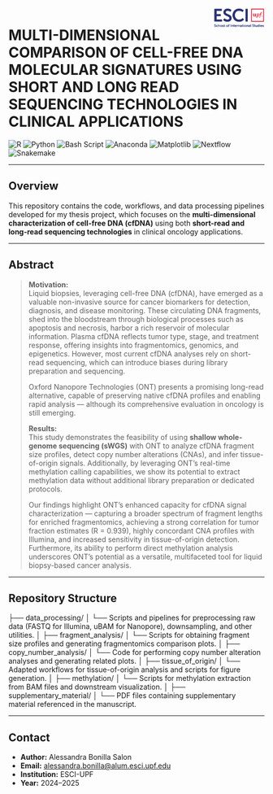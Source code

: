 <img align="right" width="100" src="img/esci-logo.png" />

# MULTI-DIMENSIONAL COMPARISON OF CELL-FREE DNA MOLECULAR SIGNATURES USING SHORT AND LONG READ SEQUENCING TECHNOLOGIES IN CLINICAL APPLICATIONS

![R](https://img.shields.io/badge/r-%23276DC3.svg?style=for-the-badge&logo=r&logoColor=white) 
![Python](https://img.shields.io/badge/python-3670A0?style=for-the-badge&logo=python&logoColor=ffdd54) 
![Bash Script](https://img.shields.io/badge/bash_script-%23121011.svg?style=for-the-badge&logo=gnu-bash&logoColor=white) 
![Anaconda](https://img.shields.io/badge/Anaconda-%2344A833.svg?style=for-the-badge&logo=anaconda&logoColor=white) 
![Matplotlib](https://img.shields.io/badge/Matplotlib-%23ffffff.svg?style=for-the-badge&logo=Matplotlib&logoColor=black) 
![Nextflow](https://img.shields.io/badge/Nextflow-%23007ACC.svg?style=for-the-badge&logo=nextflow&logoColor=white) 
![Snakemake](https://img.shields.io/badge/Snakemake-%23E6943B.svg?style=for-the-badge&logo=snakemake&logoColor=white)

---

## Overview

This repository contains the code, workflows, and data processing pipelines developed for my thesis project, which focuses on the **multi-dimensional characterization of cell-free DNA (cfDNA)** using both **short-read and long-read sequencing technologies** in clinical oncology applications.

---

## Abstract

> **Motivation:**  
> Liquid biopsies, leveraging cell-free DNA (cfDNA), have emerged as a valuable non-invasive source for cancer biomarkers for detection, diagnosis, and disease monitoring. These circulating DNA fragments, shed into the bloodstream through biological processes such as apoptosis and necrosis, harbor a rich reservoir of molecular information. Plasma cfDNA reflects tumor type, stage, and treatment response, offering insights into fragmentomics, genomics, and epigenetics. However, most current cfDNA analyses rely on short-read sequencing, which can introduce biases during library preparation and sequencing.  
> 
> Oxford Nanopore Technologies (ONT) presents a promising long-read alternative, capable of preserving native cfDNA profiles and enabling rapid analysis — although its comprehensive evaluation in oncology is still emerging.
>
> **Results:**  
> This study demonstrates the feasibility of using **shallow whole-genome sequencing (sWGS)** with ONT to analyze cfDNA fragment size profiles, detect copy number alterations (CNAs), and infer tissue-of-origin signals. Additionally, by leveraging ONT’s real-time methylation calling capabilities, we show its potential to extract methylation data without additional library preparation or dedicated protocols.  
> 
> Our findings highlight ONT’s enhanced capacity for cfDNA signal characterization — capturing a broader spectrum of fragment lengths for enriched fragmentomics, achieving a strong correlation for tumor fraction estimates (R = 0.939), highly concordant CNA profiles with Illumina, and increased sensitivity in tissue-of-origin detection. Furthermore, its ability to perform direct methylation analysis underscores ONT’s potential as a versatile, multifaceted tool for liquid biopsy-based cancer analysis.

---

## Repository Structure
├── data_processing/
│ └── Scripts and pipelines for preprocessing raw data (FASTQ for Illumina, uBAM for Nanopore), downsampling, and other utilities.
│
├── fragment_analysis/
│ └── Scripts for obtaining fragment size profiles and generating fragmentomics comparison plots.
│
├── copy_number_analysis/
│ └── Code for performing copy number alteration analyses and generating related plots.
│
├── tissue_of_origin/
│ └── Adapted workflows for tissue-of-origin analysis and scripts for figure generation.
│
├── methylation/
│ └── Scripts for methylation extraction from BAM files and downstream visualization.
│
├── supplementary_material/
│ └── PDF files containing supplementary material referenced in the manuscript.


---

## Contact

- **Author:** Alessandra Bonilla Salon  
- **Email:** [alessandra.bonilla@alum.esci.upf.edu](mailto:alessandra.bonilla@alum.esci.upf.edu)  
- **Institution:** ESCI-UPF  
- **Year:** 2024–2025  





